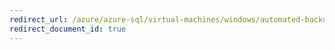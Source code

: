 ```yaml
---
redirect_url: /azure/azure-sql/virtual-machines/windows/automated-backup
redirect_document_id: true
---
```

